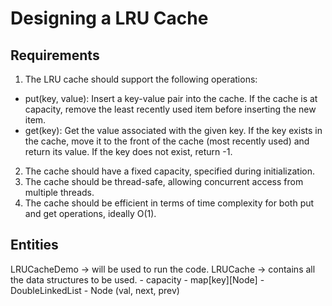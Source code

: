 # Designing a LRU Cache

## Requirements
1. The LRU cache should support the following operations:
- put(key, value): Insert a key-value pair into the cache. If the cache is at capacity, remove the least recently used item before inserting the new item.
- get(key): Get the value associated with the given key. If the key exists in the cache, move it to the front of the cache (most recently used) and return its value. If the key does not exist, return -1.
2. The cache should have a fixed capacity, specified during initialization.
3. The cache should be thread-safe, allowing concurrent access from multiple threads.
4. The cache should be efficient in terms of time complexity for both put and get operations, ideally O(1).



## Entities


LRUCacheDemo -> will be used to run the code. 
LRUCache -> contains all the data structures to be used. 
    - capacity
    - map[key][Node]
    - DoubleLinkedList<Node>
    - Node (val, next, prev)
